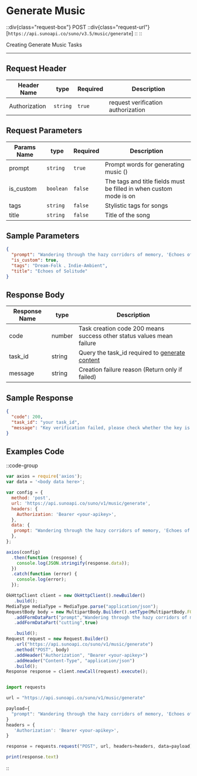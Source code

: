 # Generate Music

::div{class="request-box"}
<span class="request-identifier">POST</span>
::div{class="request-url"}
[`https://api.sunoapi.co/suno/v3.5/music/generate`]
::
::

Creating Generate Music Tasks


---

## Request Header

| Header Name   | type     | Required | Description                        |
| ------------- | -------- | -------- | ---------------------------------- |
| Authorization | `string` | `true`   | request verification authorization |

## Request Parameters

| Params Name | type      | Required | Description                                                        |
| ----------- | --------- | -------- | ------------------------------------------------------------------ |
| prompt      | `string`  | `true`   | Prompt words for generating music ()                               |
| is_custom   | `boolean` | `false`  | The tags and title fields must be filled in when custom mode is on |
| tags        | `string`  | `false`  | Stylistic tags for songs                                           |
| title       | `string`  | `false`  | Title of the song                                                  |

## Sample Parameters

```json
{
  "prompt": "Wandering through the hazy corridors of memory, 'Echoes of Solitude' weaves a tapestry of melancholic melodies that embrace the listener in a warm yet lonely embrace. The vocals, a soft whisper against the night, intertwine with the gentle strumming of an acoustic guitar, painting a picture of solitude that is both beautiful and haunting. Layers of ethereal synths rise and fall like the tide, carrying the song towards depths unknown, while the drums pulse with a distant, almost tribal rhythm, adding a touch of mystery to the already atmospheric soundscape. This is a track that embodies the quiet introspection of a soul seeking solace in the vastness of its own thoughts, a stylistic blend of dream-pop and indie-folk that lingers long after the final note fades away.",
  "is_custom": true,
  "tags": "Dream-Folk 、Indie-Ambient",
  "title": "Echoes of Solitude"
}
```

## Response Body

| Response Name | type   | Description                                                                                                   |
| ------------- | ------ | ------------------------------------------------------------------------------------------------------------- |
| code        | number | Task creation code 200 means success other status values ​​mean failure |
| task_id       | string | Query the task_id required to [generate content](https://api.sunoapi.co/music/query)           |
| message       | string | Creation failure reason (Return only if failed)                                                               |

## Sample Response

```json
{
  "code": 200,
  "task_id": "your task_id",
  "message": "Key verification failed, please check whether the key is correct"
}
```

## Examples Code

::code-group

```js [node]
var axios = require('axios');
var data = '<body data here>';

var config = {
  method: 'post',
  url: 'https://api.sunoapi.co/suno/v1/music/generate',
  headers: {
    Authorization: 'Bearer <your-apikey>',
  },
  data: {
   prompt: "Wandering through the hazy corridors of memory, 'Echoes of Solitude' weaves a tapestry of melancholic melodies that embrace the listener in a warm yet lonely embrace. The vocals, a soft whisper against the night, intertwine with the gentle strumming of an acoustic guitar, painting a picture of solitude that is both beautiful and haunting. Layers of ethereal synths rise and fall like the tide, carrying the song towards depths unknown, while the drums pulse with a distant, almost tribal rhythm, adding a touch of mystery to the already atmospheric soundscape. This is a track that embodies the quiet introspection of a soul seeking solace in the vastness of its own thoughts, a stylistic blend of dream-pop and indie-folk that lingers long after the final note fades away.",
  },
};

axios(config)
  .then(function (response) {
    console.log(JSON.stringify(response.data));
  })
  .catch(function (error) {
    console.log(error);
  });
```

```js [Java]
OkHttpClient client = new OkHttpClient().newBuilder()
   .build();
MediaType mediaType = MediaType.parse("application/json");
RequestBody body = new MultipartBody.Builder().setType(MultipartBody.FORM)
   .addFormDataPart("prompt","Wandering through the hazy corridors of memory, 'Echoes of Solitude' weaves a tapestry of melancholic melodies that embrace the listener in a warm yet lonely embrace. The vocals, a soft whisper against the night, intertwine with the gentle strumming of an acoustic guitar, painting a picture of solitude that is both beautiful and haunting. Layers of ethereal synths rise and fall like the tide, carrying the song towards depths unknown, while the drums pulse with a distant, almost tribal rhythm, adding a touch of mystery to the already atmospheric soundscape. This is a track that embodies the quiet introspection of a soul seeking solace in the vastness of its own thoughts, a stylistic blend of dream-pop and indie-folk that lingers long after the final note fades away.")
   .addFormDataPart("cutting",true)

   .build();
Request request = new Request.Builder()
   .url("https://api.sunoapi.co/suno/v1/music/generate")
   .method("POST", body)
   .addHeader("Authorization", "Bearer <your-apikey>")
   .addHeader("Content-Type", "application/json")
   .build();
Response response = client.newCall(request).execute();
```

```js [Python]

import requests

url = "https://api.sunoapi.co/suno/v1/music/generate"

payload={
  "prompt": "Wandering through the hazy corridors of memory, 'Echoes of Solitude' weaves a tapestry of melancholic melodies that embrace the listener in a warm yet lonely embrace. The vocals, a soft whisper against the night, intertwine with the gentle strumming of an acoustic guitar, painting a picture of solitude that is both beautiful and haunting. Layers of ethereal synths rise and fall like the tide, carrying the song towards depths unknown, while the drums pulse with a distant, almost tribal rhythm, adding a touch of mystery to the already atmospheric soundscape. This is a track that embodies the quiet introspection of a soul seeking solace in the vastness of its own thoughts, a stylistic blend of dream-pop and indie-folk that lingers long after the final note fades away.",
}
headers = {
   'Authorization': 'Bearer <your-apikey>',
}

response = requests.request("POST", url, headers=headers, data=payload)

print(response.text)
```

::
